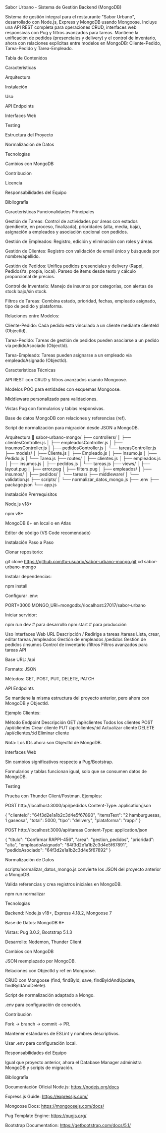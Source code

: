 Sabor Urbano - Sistema de Gestión Backend (MongoDB)

Sistema de gestión integral para el restaurante "Sabor Urbano", desarrollado con Node.js, Express y MongoDB usando Mongoose. Incluye una API REST completa para operaciones CRUD, interfaces web responsivas con Pug y filtros avanzados para tareas. Mantiene la unificación de pedidos (presenciales y delivery) y el control de inventario, ahora con relaciones explícitas entre modelos en MongoDB: Cliente-Pedido, Tarea-Pedido y Tarea-Empleado.

Tabla de Contenidos

Características

Arquitectura

Instalación

Uso

API Endpoints

Interfaces Web

Testing

Estructura del Proyecto

Normalización de Datos

Tecnologías

Cambios con MongoDB

Contribución

Licencia

Responsabilidades del Equipo

Bibliografía

Características
Funcionalidades Principales

Gestión de Tareas: Control de actividades por áreas con estados (pendiente, en proceso, finalizada), prioridades (alta, media, baja), asignación a empleados y asociación opcional con pedidos.

Gestión de Empleados: Registro, edición y eliminación con roles y áreas.

Gestión de Clientes: Registro con validación de email único y búsqueda por nombre/apellido.

Gestión de Pedidos: Unifica pedidos presenciales y delivery (Rappi, PedidosYa, propia, local). Parseo de ítems desde texto y cálculo proporcional de precios.

Control de Inventario: Manejo de insumos por categorías, con alertas de stock bajo/sin stock.

Filtros de Tareas: Combina estado, prioridad, fechas, empleado asignado, tipo de pedido y plataforma.

Relaciones entre Modelos:

Cliente-Pedido: Cada pedido está vinculado a un cliente mediante clienteId (ObjectId).

Tarea-Pedido: Tareas de gestión de pedidos pueden asociarse a un pedido vía pedidoAsociado (ObjectId).

Tarea-Empleado: Tareas pueden asignarse a un empleado vía empleadoAsignado (ObjectId).

Características Técnicas

API REST con CRUD y filtros avanzados usando Mongoose.

Modelos POO para entidades con esquemas Mongoose.

Middleware personalizado para validaciones.

Vistas Pug con formularios y tablas responsivas.

Base de datos MongoDB con relaciones y referencias (ref).

Script de normalización para migración desde JSON a MongoDB.

Arquitectura
📁 sabor-urbano-mongo/
├── controllers/
│   ├── clientesController.js
│   ├── empleadosController.js
│   ├── insumosController.js
│   ├── pedidosController.js
│   └── tareasController.js
├── models/
│   ├── Cliente.js
│   ├── Empleado.js
│   ├── Insumo.js
│   ├── Pedido.js
│   └── Tarea.js
├── routes/
│   ├── clientes.js
│   ├── empleados.js
│   ├── insumos.js
│   ├── pedidos.js
│   └── tareas.js
├── views/
│   ├── layout.pug
│   ├── error.pug
│   ├── filters.pug
│   ├── empleados/
│   ├── insumos/
│   ├── pedidos/
│   └── tareas/
├── middleware/
│   └── validation.js
├── scripts/
│   └── normalizar_datos_mongo.js
├── .env
├── package.json
└── app.js

Instalación
Prerrequisitos

Node.js v18+

npm v8+

MongoDB 6+ en local o en Atlas

Editor de código (VS Code recomendado)

Instalación Paso a Paso

Clonar repositorio:

git clone https://github.com/tu-usuario/sabor-urbano-mongo.git
cd sabor-urbano-mongo


Instalar dependencias:

npm install


Configurar .env:

PORT=3000
MONGO_URI=mongodb://localhost:27017/sabor-urbano


Iniciar servidor:

npm run dev  # para desarrollo
npm start    # para producción

Uso
Interfaces Web
URL	Descripción
/	Redirige a tareas
/tareas	Lista, crear, editar tareas
/empleados	Gestión de empleados
/pedidos	Gestión de pedidos
/insumos	Control de inventario
/filtros	Filtros avanzados para tareas
API

Base URL: /api

Formato: JSON

Métodos: GET, POST, PUT, DELETE, PATCH

API Endpoints

Se mantiene la misma estructura del proyecto anterior, pero ahora con MongoDB y ObjectId.

Ejemplo Clientes:

Método	Endpoint	Descripción
GET	/api/clientes	Todos los clientes
POST	/api/clientes	Crear cliente
PUT	/api/clientes/:id	Actualizar cliente
DELETE	/api/clientes/:id	Eliminar cliente

Nota: Los IDs ahora son ObjectId de MongoDB.

Interfaces Web

Sin cambios significativos respecto a Pug/Bootstrap.

Formularios y tablas funcionan igual, solo que se consumen datos de MongoDB.

Testing

Prueba con Thunder Client/Postman. Ejemplos:

POST http://localhost:3000/api/pedidos
Content-Type: application/json

{
  "clienteId": "64f3d2e1a1b2c3d4e5f67890",
  "itemsText": "2 hamburguesas, 1 gaseosa",
  "total": 5000,
  "tipo": "delivery",
  "plataforma": "rappi"
}

POST http://localhost:3000/api/tareas
Content-Type: application/json

{
  "titulo": "Confirmar RAPPI-456",
  "area": "gestion_pedidos",
  "prioridad": "alta",
  "empleadoAsignado": "64f3d2e1a1b2c3d4e5f67891",
  "pedidoAsociado": "64f3d2e1a1b2c3d4e5f67892"
}

Normalización de Datos

scripts/normalizar_datos_mongo.js convierte los JSON del proyecto anterior a MongoDB.

Valida referencias y crea registros iniciales en MongoDB.

npm run normalizar

Tecnologías

Backend: Node.js v18+, Express 4.18.2, Mongoose 7

Base de Datos: MongoDB 6+

Vistas: Pug 3.0.2, Bootstrap 5.1.3

Desarrollo: Nodemon, Thunder Client

Cambios con MongoDB

JSON reemplazado por MongoDB.

Relaciones con ObjectId y ref en Mongoose.

CRUD con Mongoose (find, findById, save, findByIdAndUpdate, findByIdAndDelete).

Script de normalización adaptado a Mongo.

.env para configuración de conexión.

Contribución

Fork → branch → commit → PR.

Mantener estándares de ESLint y nombres descriptivos.

Usar .env para configuración local.

Responsabilidades del Equipo

Igual que proyecto anterior, ahora el Database Manager administra MongoDB y scripts de migración.

Bibliografía

Documentación Oficial Node.js: https://nodejs.org/docs

Express.js Guide: https://expressjs.com/

Mongoose Docs: https://mongoosejs.com/docs/

Pug Template Engine: https://pugjs.org/

Bootstrap Documentation: https://getbootstrap.com/docs/5.1/
